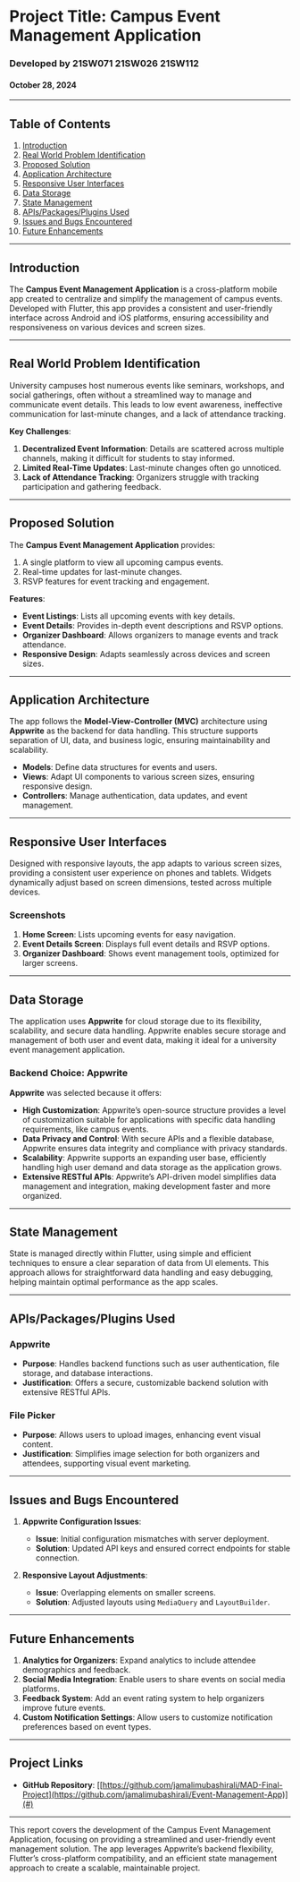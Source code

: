# Project Title: Campus Event Management Application

### Developed by 21SW071 21SW026 21SW112
#### October 28, 2024

---

## Table of Contents
1. [Introduction](#introduction)
2. [Real World Problem Identification](#real-world-problem-identification)
3. [Proposed Solution](#proposed-solution)
4. [Application Architecture](#application-architecture)
5. [Responsive User Interfaces](#responsive-user-interfaces)
6. [Data Storage](#data-storage)
7. [State Management](#state-management)
8. [APIs/Packages/Plugins Used](#apispackagesplugins-used)
9. [Issues and Bugs Encountered](#issues-and-bugs-encountered)
10. [Future Enhancements](#future-enhancements)

---

## Introduction

The **Campus Event Management Application** is a cross-platform mobile app created to centralize and simplify the management of campus events. Developed with Flutter, this app provides a consistent and user-friendly interface across Android and iOS platforms, ensuring accessibility and responsiveness on various devices and screen sizes.

---

## Real World Problem Identification

University campuses host numerous events like seminars, workshops, and social gatherings, often without a streamlined way to manage and communicate event details. This leads to low event awareness, ineffective communication for last-minute changes, and a lack of attendance tracking.

**Key Challenges**:
1. **Decentralized Event Information**: Details are scattered across multiple channels, making it difficult for students to stay informed.
2. **Limited Real-Time Updates**: Last-minute changes often go unnoticed.
3. **Lack of Attendance Tracking**: Organizers struggle with tracking participation and gathering feedback.

---

## Proposed Solution

The **Campus Event Management Application** provides:
1. A single platform to view all upcoming campus events.
2. Real-time updates for last-minute changes.
3. RSVP features for event tracking and engagement.

**Features**:
- **Event Listings**: Lists all upcoming events with key details.
- **Event Details**: Provides in-depth event descriptions and RSVP options.
- **Organizer Dashboard**: Allows organizers to manage events and track attendance.
- **Responsive Design**: Adapts seamlessly across devices and screen sizes.

---

## Application Architecture

The app follows the **Model-View-Controller (MVC)** architecture using **Appwrite** as the backend for data handling. This structure supports separation of UI, data, and business logic, ensuring maintainability and scalability.

- **Models**: Define data structures for events and users.
- **Views**: Adapt UI components to various screen sizes, ensuring responsive design.
- **Controllers**: Manage authentication, data updates, and event management.

---

## Responsive User Interfaces

Designed with responsive layouts, the app adapts to various screen sizes, providing a consistent user experience on phones and tablets. Widgets dynamically adjust based on screen dimensions, tested across multiple devices.

### Screenshots

1. **Home Screen**: Lists upcoming events for easy navigation.
2. **Event Details Screen**: Displays full event details and RSVP options.
3. **Organizer Dashboard**: Shows event management tools, optimized for larger screens.


---

## Data Storage

The application uses **Appwrite** for cloud storage due to its flexibility, scalability, and secure data handling. Appwrite enables secure storage and management of both user and event data, making it ideal for a university event management application.

### Backend Choice: Appwrite

**Appwrite** was selected because it offers:
- **High Customization**: Appwrite’s open-source structure provides a level of customization suitable for applications with specific data handling requirements, like campus events.
- **Data Privacy and Control**: With secure APIs and a flexible database, Appwrite ensures data integrity and compliance with privacy standards.
- **Scalability**: Appwrite supports an expanding user base, efficiently handling high user demand and data storage as the application grows.
- **Extensive RESTful APIs**: Appwrite’s API-driven model simplifies data management and integration, making development faster and more organized.

---

## State Management

State is managed directly within Flutter, using simple and efficient techniques to ensure a clear separation of data from UI elements. This approach allows for straightforward data handling and easy debugging, helping maintain optimal performance as the app scales.

---

## APIs/Packages/Plugins Used

### Appwrite
   - **Purpose**: Handles backend functions such as user authentication, file storage, and database interactions.
   - **Justification**: Offers a secure, customizable backend solution with extensive RESTful APIs.

### File Picker
   - **Purpose**: Allows users to upload images, enhancing event visual content.
   - **Justification**: Simplifies image selection for both organizers and attendees, supporting visual event marketing.


---

## Issues and Bugs Encountered

1. **Appwrite Configuration Issues**:
   - **Issue**: Initial configuration mismatches with server deployment.
   - **Solution**: Updated API keys and ensured correct endpoints for stable connection.

2. **Responsive Layout Adjustments**:
   - **Issue**: Overlapping elements on smaller screens.
   - **Solution**: Adjusted layouts using `MediaQuery` and `LayoutBuilder`.


---

## Future Enhancements

1. **Analytics for Organizers**: Expand analytics to include attendee demographics and feedback.
2. **Social Media Integration**: Enable users to share events on social media platforms.
3. **Feedback System**: Add an event rating system to help organizers improve future events.
4. **Custom Notification Settings**: Allow users to customize notification preferences based on event types.

---

## Project Links

- **GitHub Repository**: [[https://github.com/jamalimubashirali/MAD-Final-Project](https://github.com/jamalimubashirali/Event-Management-App)](#)

---

This report covers the development of the Campus Event Management Application, focusing on providing a streamlined and user-friendly event management solution. The app leverages Appwrite’s backend flexibility, Flutter’s cross-platform compatibility, and an efficient state management approach to create a scalable, maintainable project.
